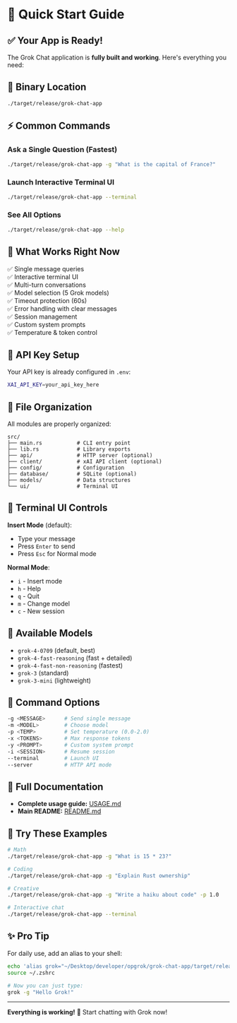 # 🚀 Quick Start Guide

## ✅ Your App is Ready!

The Grok Chat application is **fully built and working**. Here's everything you need:

## 📍 Binary Location
```
./target/release/grok-chat-app
```

## ⚡ Common Commands

### Ask a Single Question (Fastest)
```bash
./target/release/grok-chat-app -g "What is the capital of France?"
```

### Launch Interactive Terminal UI
```bash
./target/release/grok-chat-app --terminal
```

### See All Options
```bash
./target/release/grok-chat-app --help
```

## 🎯 What Works Right Now

✅ Single message queries  
✅ Interactive terminal UI  
✅ Multi-turn conversations  
✅ Model selection (5 Grok models)  
✅ Timeout protection (60s)  
✅ Error handling with clear messages  
✅ Session management  
✅ Custom system prompts  
✅ Temperature & token control  

## 🔑 API Key Setup

Your API key is already configured in `.env`:
```bash
XAI_API_KEY=your_api_key_here
```

## 📂 File Organization

All modules are properly organized:
```
src/
├── main.rs           # CLI entry point
├── lib.rs            # Library exports
├── api/              # HTTP server (optional)
├── client/           # xAI API client (optional)
├── config/           # Configuration
├── database/         # SQLite (optional)
├── models/           # Data structures
└── ui/               # Terminal UI
```

## 🎨 Terminal UI Controls

**Insert Mode** (default):
- Type your message
- Press `Enter` to send
- Press `Esc` for Normal mode

**Normal Mode**:
- `i` - Insert mode
- `h` - Help
- `q` - Quit
- `m` - Change model
- `c` - New session

## 🤖 Available Models

- `grok-4-0709` (default, best)
- `grok-4-fast-reasoning` (fast + detailed)
- `grok-4-fast-non-reasoning` (fastest)
- `grok-3` (standard)
- `grok-3-mini` (lightweight)

## 🔧 Command Options

```bash
-g <MESSAGE>      # Send single message
-m <MODEL>        # Choose model
-p <TEMP>         # Set temperature (0.0-2.0)
-x <TOKENS>       # Max response tokens
-y <PROMPT>       # Custom system prompt
-i <SESSION>      # Resume session
--terminal        # Launch UI
--server          # HTTP API mode
```

## 📖 Full Documentation

- **Complete usage guide:** [USAGE.md](USAGE.md)
- **Main README:** [README.md](README.md)

## 🎯 Try These Examples

```bash
# Math
./target/release/grok-chat-app -g "What is 15 * 23?"

# Coding
./target/release/grok-chat-app -g "Explain Rust ownership"

# Creative
./target/release/grok-chat-app -g "Write a haiku about code" -p 1.0

# Interactive chat
./target/release/grok-chat-app --terminal
```

## ✨ Pro Tip

For daily use, add an alias to your shell:
```bash
echo 'alias grok="~/Desktop/developer/opgrok/grok-chat-app/target/release/grok-chat-app"' >> ~/.zshrc
source ~/.zshrc

# Now you can just type:
grok -g "Hello Grok!"
```

---

**Everything is working!** 🎉 Start chatting with Grok now!
